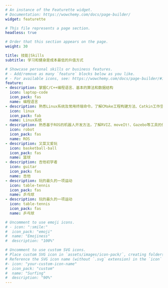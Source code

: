 ```yaml
---
# An instance of the Featurette widget.
# Documentation: https://wowchemy.com/docs/page-builder/
widget: featurette

# This file represents a page section.
headless: true

# Order that this section appears on the page.
weight: 30

title: 技能|Skills
subtitle: 学习和健身是成本最低的升值方式

# Showcase personal skills or business features.
# - Add/remove as many `feature` blocks below as you like.
# - For available icons, see: https://wowchemy.com/docs/page-builder/#icons
feature:
- description: 掌握C/C++编程语言、基本的算法和数据结构
  icon: laptop-code
  icon_pack: fas
  name: 编程语言
- description: 熟悉Linux系统及常用终端命令，了解CMake工程构建方法、Catkin工作空间管理方法
  icon: linux
  icon_pack: fab
  name: Linux系统
- description: 熟悉基于ROS的机器人开发方法，了解RVIZ、moveIt!、Gazebo等工具的使用
  icon: robot
  icon_pack: fas
  name: ROS
- description: 又菜又爱玩
  icon: basketball-ball
  icon_pack: fas
  name: 篮球
- description: 吉他初学者
  icon: guitar
  icon_pack: fas
  name: 吉他
- description: 玩的最久的一项运动
  icon: table-tennis
  icon_pack: fas
  name: 乒乓球
- description: 玩的最久的一项运动
  icon: table-tennis
  icon_pack: fas
  name: 乒乓球

# Uncomment to use emoji icons.
# - icon: ":smile:"
#  icon_pack: "emoji"
#  name: "Emojiness"
#  description: "100%"  

# Uncomment to use custom SVG icons.
# Place custom SVG icon in `assets/images/icon-pack/`, creating folders if necessary.
# Reference the SVG icon name (without `.svg` extension) in the `icon` field.
#- icon: "your-custom-icon-name"
#  icon_pack: "custom"
#  name: "Surfing"
#  description: "90%"
---
```

